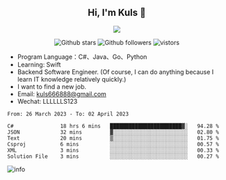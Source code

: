 <h2 align="center"> Hi, I'm Kuls 👋 </h2>
<p align="center">
    <p align="center">
        <img src=" https://avatars.githubusercontent.com/u/42165104?s=460&u=5c7fbf0bce7d4b38a15a44676e6f64b529e47598&v=4"/>
    </p>
    <p align="center">
      <img src="https://img.shields.io/github/stars/hellokuls?style=social" alt="Github stars" />
      <img src="https://img.shields.io/github/followers/hellokuls?style=social" alt="Github followers" />
      <img src="https://visitor-badge.glitch.me/badge?page_id=hellokuls.readme" alt="vistors" />
    </p>
</p>

- Program Language：C#、Java、Go、Python
- Learning: Swift
- Backend Software Engineer. (Of course, I can do anything because I learn IT knowledge relatively quickly.)
- I want to find a new job.
- Email: kuls666888@gmail.com
- Wechat: LLLLLLS123

<!--START_SECTION:waka-->

```text
From: 26 March 2023 - To: 02 April 2023

C#               18 hrs 6 mins   ███████████████████████▓░   94.28 %
JSON             32 mins         ▓░░░░░░░░░░░░░░░░░░░░░░░░   02.80 %
Text             20 mins         ▒░░░░░░░░░░░░░░░░░░░░░░░░   01.75 %
Csproj           6 mins          ░░░░░░░░░░░░░░░░░░░░░░░░░   00.57 %
XML              3 mins          ░░░░░░░░░░░░░░░░░░░░░░░░░   00.33 %
Solution File    3 mins          ░░░░░░░░░░░░░░░░░░░░░░░░░   00.27 %
```

<!--END_SECTION:waka-->

![info](https://github-readme-stats.vercel.app/api?username=hellokuls&show_icons=true&count_private=true&hide=prs&theme=default_repocard)



